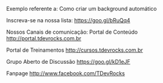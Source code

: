 Exemplo referente a: Como criar um background automático

Inscreva-se na nossa lista: https://goo.gl/bRuQq4

Nossos Canais de comunicação: Portal de Conteúdo http://portal.tdevrocks.com.br

Portal de Treinamentos http://cursos.tdevrocks.com.br

Grupo Aberto de Discussão https://goo.gl/kD1eJF

Fanpage http://www.facebook.com/TDevRocks
